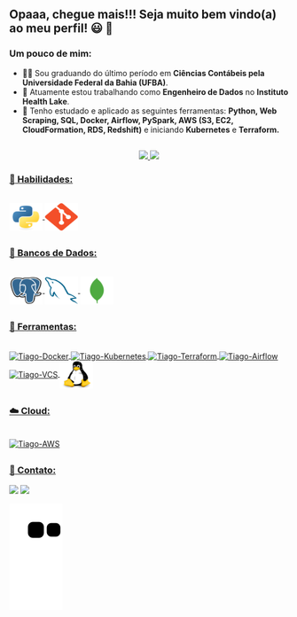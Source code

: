## Opaaa, chegue mais!!! Seja muito bem vindo(a) ao meu perfil! :smiley: :wave:

### Um pouco de mim:

- :man_student: Sou graduando do último período em **Ciências Contábeis pela Universidade Federal da Bahia (UFBA)**.
- :briefcase:	Atuamente estou trabalhando como **Engenheiro de Dados** no **Instituto Health Lake**.
- :dart: Tenho estudado e aplicado as seguintes ferramentas: **Python, Web Scraping, SQL, Docker, Airflow, PySpark, AWS (S3, EC2, CloudFormation, RDS, Redshift)** e iniciando **Kubernetes** e **Terraform.**

##

<div align="center">
  <a href="https://github.com/tiagovianez">
  <img height="180em" src="https://github-readme-stats.vercel.app/api?username=tiagovianez&show_icons=true&theme=chartreuse-dark&include_all_commits=true&count_private=true"/>
  <img height="180em" src="https://github-readme-stats.vercel.app/api/top-langs/?username=tiagovianez&layout=compact&langs_count=7&theme=chartreuse-dark"/>
</div>
  
  ### :mechanical_arm: Habilidades:
  <div style="display: inline_block"><br>
  <img align="center" alt="Tiago-Python" height="50" width="60" src="https://raw.githubusercontent.com/devicons/devicon/master/icons/python/python-original.svg">
  <img align="center" alt="Tiago-Git" height="50" width="60" src="https://raw.githubusercontent.com/devicons/devicon/master/icons/git/git-original.svg"> 
</div> 
  
##
  
  
  ### 🎲 Bancos de Dados:
  <div style="display: inline_block"><br>  
  <img align="center" alt="Tiago-Postgresql" height="50" width="60" src="https://raw.githubusercontent.com/devicons/devicon/master/icons/postgresql/postgresql-original.svg">
  <img align="center" alt="Tiago-MySQL" height="50" width="60" src="https://raw.githubusercontent.com/devicons/devicon/master/icons/mysql/mysql-original.svg">
  <img align="center" alt="Tiago-MongoDB" height="50" width="60" src="https://raw.githubusercontent.com/devicons/devicon/master/icons/mongodb/mongodb-plain.svg">
</div>

##

### :wrench: Ferramentas:
  <div style="display: inline_block"><br>  
  <img align="center" alt="Tiago-Docker" height="50" width="60" src="https://cdn.jsdelivr.net/gh/devicons/devicon/icons/docker/docker-plain-wordmark.svg">
 <img align="center" alt="Tiago-Kubernetes" height="50" width="60" src="https://cdn.jsdelivr.net/gh/devicons/devicon/icons/kubernetes/kubernetes-plain-wordmark.svg">
  <img align="center" alt="Tiago-Terraform"30" height="50" width="60" src="https://cdn.jsdelivr.net/gh/devicons/devicon/icons/terraform/terraform-original-wordmark.svg">
  <img align="center" alt="Tiago-Airflow"30" height="50" width="60" src="https://avatars.githubusercontent.com/u/33643075?s=280&v=4"">
<img align="center" alt="Tiago-VCS" height="50" height="50" width="60" src="https://cdn.jsdelivr.net/gh/devicons/devicon/icons/vscode/vscode-original.svg">
  <img align="center" alt="Tiago-Linux" height="50" width="60" src="https://raw.githubusercontent.com/devicons/devicon/master/icons/linux/linux-original.svg">
</div>
   
##

### :cloud: Cloud:
  <div style="display: inline_block"><br>  
  <img align="center" alt="Tiago-AWS" height="50" width="60" src="https://cdn.jsdelivr.net/gh/devicons/devicon/icons/amazonwebservices/amazonwebservices-plain-wordmark.svg">
</div>
                                                                                                                                                 
##
### :iphone: Contato:  
                                                                                                                                                 
<div>
  <a href="https://www.linkedin.com/in/tiagovianez/" target="_blank"><img src="https://img.shields.io/badge/-LinkedIn-%230077B5?style=for-the-badge&logo=linkedin&logoColor=white" target="_blank"></a>
    <a href = "mailto:tiagovianez@gmail.com"><img src="https://img.shields.io/badge/-Gmail-%23333?style=for-the-badge&logo=gmail&logoColor=white>" target="_blank"</a>
 <div>
  
   ![Snake animation](https://github.com/tiagovianez/tiagovianez/blob/output/github-contribution-grid-snake.svg)
 
</div>

